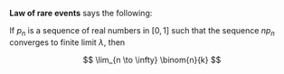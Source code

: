 **Law of rare events** says the following:

If $p_n$ is a sequence of real numbers in $[0, 1]$ such that the sequence $np_n$ converges to finite limit $\lambda$, then 

$$
\lim_{n \to \infty} \binom{n}{k}
$$